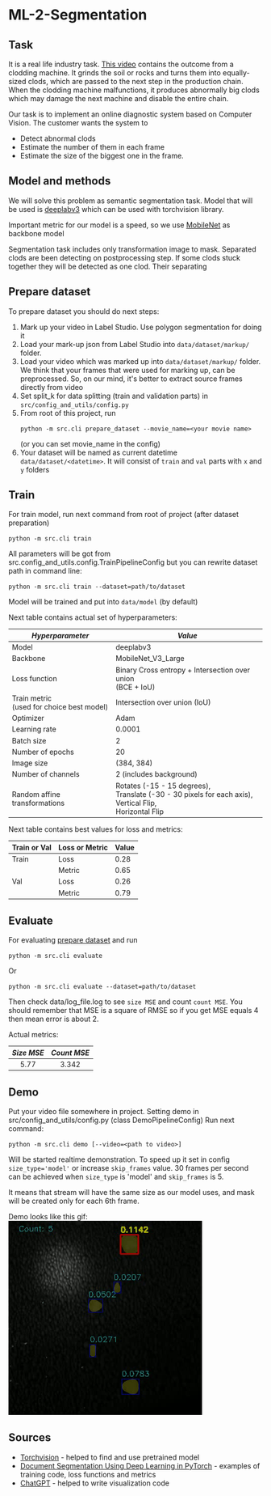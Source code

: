 # ML-2-Segmentation
## Task
It is a real life industry task. [This video](https://homeassistant.bramble1.duckdns.org/local/clodding_train.avi) contains the outcome from a clodding machine. It grinds the soil or rocks and turns them into equally-sized clods, which are passed to the next step in the production chain. When the clodding machine malfunctions, it produces abnormally big clods which may damage the next machine and disable the entire chain.

Our task is to implement an online diagnostic system based on Computer Vision. The customer wants the system to

- Detect abnormal clods
- Estimate the number of them in each frame
- Estimate the size of the biggest one in the frame.

## Model and methods
We will solve this problem as semantic segmentation task. 
Model that will be used is [deeplabv3](https://pytorch.org/vision/main/models/deeplabv3.html) which can be used with torchvision library.

Important metric for our model is a speed, 
so we use [MobileNet](https://pytorch.org/vision/main/models/generated/torchvision.models.segmentation.deeplabv3_mobilenet_v3_large.html#torchvision.models.segmentation.deeplabv3_mobilenet_v3_large) 
as backbone model

Segmentation task includes only transformation image to mask. 
Separated clods are been detecting on postprocessing step.
If some clods stuck together they will be detected as one clod. Their separating 


## Prepare dataset

To prepare dataset you should do next steps:

1. Mark up your video in Label Studio. Use polygon segmentation for doing it
2. Load your mark-up json from Label Studio into `data/dataset/markup/` folder.
3. Load your video which was marked up into `data/dataset/markup/` folder. \
We think that your frames that were used for marking up, can be preprocessed. 
So, on our mind, it's better to extract source frames directly from video
4. Set split_k for data splitting (train and validation parts) in `src/config_and_utils/config.py`
5. From root of this project, run
    ```
    python -m src.cli prepare_dataset --movie_name=<your movie name>
    ```
   (or you can set movie_name in the config)
6. Your dataset will be named as current datetime `data/dataset/<datetime>`. 
It will consist of `train` and `val` parts with `x` and `y` folders


## Train
For train model, run next command from root of project (after dataset preparation)
```
python -m src.cli train
```
All parameters will be got from src.config_and_utils.config.TrainPipelineConfig 
but you can rewrite dataset path in command line:
```
python -m src.cli train --dataset=path/to/dataset
```

Model will be trained and put into `data/model` (by default)

Next table contains actual set of hyperparameters:

| *Hyperparameter*                               | *Value*                                                                                                                |
|------------------------------------------------|------------------------------------------------------------------------------------------------------------------------|
| Model                                          | deeplabv3                                                                                                              |
| Backbone                                       | MobileNet_V3_Large                                                                                                     |
| Loss function                                  | Binary Cross entropy + Intersection over union <br> (BCE + IoU)                                                        |
| Train metric <br> (used for choice best model) | Intersection over union (IoU)                                                                                          |
| Optimizer                                      | Adam                                                                                                                   |
| Learning rate                                  | 0.0001                                                                                                                 |
| Batch size                                     | 2                                                                                                                      |
| Number of epochs                               | 20                                                                                                                     |
| Image size                                     | (384, 384)                                                                                                             |
| Number of channels                             | 2 (includes background)                                                                                                |
| Random affine transformations                  | Rotates (-15 - 15 degrees), <br/>Translate (-30 - 30 pixels for each axis), <br/> Vertical Flip, <br/> Horizontal Flip |

Next table contains best values for loss and metrics:

| Train or Val  | Loss or Metric | Value |
|---------------|----------------|-------|
| Train         | Loss           | 0.28  |
|               | Metric         | 0.65  |
| Val           | Loss           | 0.26  |
|               | Metric         | 0.79  |


## Evaluate
For evaluating [prepare dataset](#prepare-dataset) and run
```
python -m src.cli evaluate
```
Or
```
python -m src.cli evaluate --dataset=path/to/dataset
```
Then check data/log_file.log to see `size MSE` and count `count MSE`. 
You should remember that MSE is a square of RMSE so if you get MSE equals 4 then
mean error is about 2.

Actual metrics:

|  *Size MSE*  |  *Count MSE*  |
|:------------:|:-------------:|
|     5.77     |     3.342     |


## Demo
Put your video file somewhere in project.
Setting demo in src/config_and_utils/config.py (class DemoPipelineConfig)
Run next command:
```
python -m src.cli demo [--video=<path to video>]
```
Will be started realtime demonstration. 
To speed up it set in config `size_type='model'` or increase `skip_frames` value.
30 frames per second can be achieved when `size_type` is 'model' and `skip_frames` is 5.

It means that stream will have the same size as our model uses, 
and mask will be created only for each 6th frame.

Demo looks like this gif:
![](./for_readme/video.gif)


## Sources
- [Torchvision](https://pytorch.org/vision/main/models.html) - helped to find and use pretrained model
- [Document Segmentation Using Deep Learning in PyTorch](https://learnopencv.com/deep-learning-based-document-segmentation-using-semantic-segmentation-deeplabv3-on-custom-dataset/#Custom-Training-Document-Segmentation-Model) - examples of training code, loss functions and metrics
- [ChatGPT](https://chat.openai.com/) - helped to write visualization code